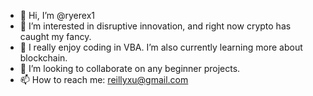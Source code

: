 - 👋 Hi, I’m @ryerex1
- 👀 I’m interested in disruptive innovation, and right now crypto has caught my fancy.
- 🌱 I really enjoy coding in VBA. I’m also currently learning more about blockchain.
- 💞️ I’m looking to collaborate on any beginner projects.
- 📫 How to reach me: reillyxu@gmail.com

<!---
ryerex1/ryerex1 is a ✨ special ✨ repository because its `README.md` (this file) appears on your GitHub profile.
You can click the Preview link to take a look at your changes.
--->
